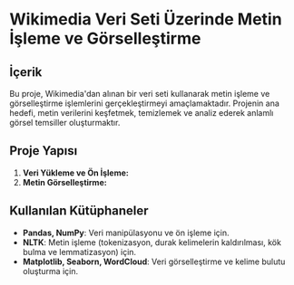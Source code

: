 # Wikimedia Veri Seti Üzerinde Metin İşleme ve Görselleştirme

## İçerik
Bu proje, Wikimedia'dan alınan bir veri seti kullanarak metin işleme ve görselleştirme işlemlerini gerçekleştirmeyi amaçlamaktadır. Projenin ana hedefi, metin verilerini keşfetmek, temizlemek ve analiz ederek anlamlı görsel temsiller oluşturmaktır.

## Proje Yapısı
1. **Veri Yükleme ve Ön İşleme:** 
2. **Metin Görselleştirme:**

## Kullanılan Kütüphaneler
- **Pandas, NumPy**: Veri manipülasyonu ve ön işleme için.
- **NLTK**: Metin işleme (tokenizasyon, durak kelimelerin kaldırılması, kök bulma ve lemmatizasyon) için.
- **Matplotlib, Seaborn, WordCloud**: Veri görselleştirme ve kelime bulutu oluşturma için.
